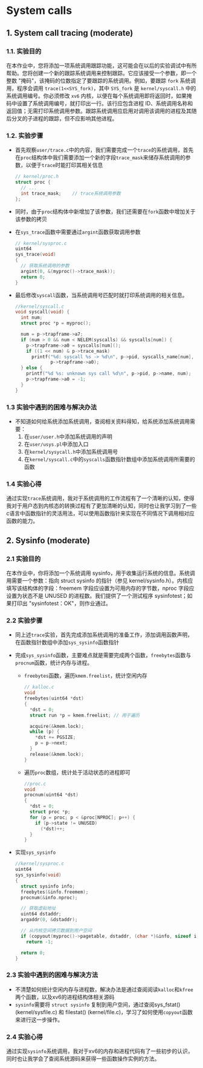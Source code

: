 # System calls

## 1. System call tracing (moderate)

### 1.1. 实验目的

在本作业中，您将添加一项系统调用跟踪功能，这可能会在以后的实验调试中有所帮助。您将创建一个新的跟踪系统调用来控制跟踪。它应该接受一个参数，即一个整数 "掩码"，该掩码的位数指定了要跟踪的系统调用。例如，要跟踪 `fork` 系统调用，程序会调用 `trace(1<<SYS_fork)`，其中 `SYS_fork` 是 `kernel/syscall.h` 中的系统调用编号。你必须修改 `xv6` 内核，以便在每个系统调用即将返回时，如果掩码中设置了系统调用编号，就打印出一行。该行应包含进程 ID、系统调用名称和返回值；无需打印系统调用参数。跟踪系统调用应启用对调用该调用的进程及其随后分叉的子进程的跟踪，但不应影响其他进程。

### 1.2. 实验步骤

- 首先观察`user/trace.c`中的内容，我们需要完成一个`trace`的系统调用，首先在`proc`结构体中我们需要添加一个新的字段`trace_mask`来储存系统调用的参数，以便于`trace`时能打印其相关信息

  ```c
  // kernel/proc.h
  struct proc {
    // ...
    int trace_mask;    // trace系统调用参数
  };
  ```

- 同时，由于`proc`结构体中新增加了该参数，我们还需要在`fork`函数中增加关于该参数的拷贝

- 在`sys_trace`函数中需要通过`argint`函数获取调用参数

  ```c
  // kernel/sysproc.c
  uint64
  sys_trace(void)
  {
    // 获取系统调用的参数
    argint(0, &(myproc()->trace_mask));
    return 0;
  }
  ```

- 最后修改`syscall`函数，当系统调用号匹配时就打印系统调用的相关信息。

  ```c
  //kernel/syscall.c
  void syscall(void) {
    int num;
    struct proc *p = myproc();
  
    num = p->trapframe->a7;
    if (num > 0 && num < NELEM(syscalls) && syscalls[num]) {
      p->trapframe->a0 = syscalls[num]();
      if ((1 << num) & p->trace_mask)
        printf("%d: syscall %s -> %d\n", p->pid, syscalls_name[num],
               p->trapframe->a0);
    } else {
      printf("%d %s: unknown sys call %d\n", p->pid, p->name, num);
      p->trapframe->a0 = -1;
    }
  }
  ```

### 1.3 实验中遇到的困难与解决办法

- 不知道如何给系统添加系统调用，查阅相关资料得知，给系统添加系统调用需要：
  1. 在`user/user.h`中添加系统调用的声明
  2. 在`user/usys.pl`中添加入口
  3. 在`kernel/sysycall.h`中添加系统调用号
  4. 在`kernel/syscall.c`中的`syscalls`函数指针数组中添加系统调用所需要的函数

### 1.4 实验心得

通过实现`trace`系统调用，我对于系统调用的工作流程有了一个清晰的认知，使得我对于用户态到内核态的转换过程有了更加清晰的认知，同时也让我学习到了一些c语言中函数指针的灵活用法，可以使用函数指针来实现在不同情况下调用相对应函数的能力。

## 2. Sysinfo (moderate)

### 2.1 实验目的

在本作业中，你将添加一个系统调用 sysinfo，用于收集运行系统的信息。系统调用需要一个参数：指向 struct sysinfo 的指针（参见 kernel/sysinfo.h）。内核应填写该结构体的字段：freemem 字段应设置为可用内存的字节数，nproc 字段应设置为状态不是 UNUSED 的进程数。我们提供了一个测试程序 sysinfotest；如果打印出 "sysinfotest：OK"，则作业通过。

### 2.2 实验步骤

- 同上述`trace`实验，首先完成添加系统调用的准备工作，添加调用函数声明，在函数指针数组中添加`sys_sysinfo`函数指针

- 完成`sys_sysinfo`函数，主要难点就是需要完成两个函数，`freebytes`函数与`procnum`函数，统计内存与进程。

  - `freebytes`函数，遍历`kmem.freelist`，统计空闲内存

    ```c
    // kalloc.c
    void
    freebytes(uint64 *dst)
    {
      *dst = 0;
      struct run *p = kmem.freelist; // 用于遍历
    
      acquire(&kmem.lock);
      while (p) {
        *dst += PGSIZE;
        p = p->next;
      }
      release(&kmem.lock);
    }
    ```

  - 遍历`proc`数组，统计处于活动状态的进程即可

    ```c
    //proc.c
    void
    procnum(uint64 *dst)
    {
      *dst = 0;
      struct proc *p;
      for (p = proc; p < &proc[NPROC]; p++) {
        if (p->state != UNUSED)
          (*dst)++;
      }
    }
    ```

- 实现`sys_sysinfo`

  ```c
  //kernel/sysproc.c
  uint64
  sys_sysinfo(void)
  {
    struct sysinfo info;
    freebytes(&info.freemem);
    procnum(&info.nproc);
  
    // 获取虚拟地址
    uint64 dstaddr;
    argaddr(0, &dstaddr);
  
    // 从内核空间拷贝数据到用户空间
    if (copyout(myproc()->pagetable, dstaddr, (char *)&info, sizeof info) < 0)
      return -1;
  
    return 0;
  }
  ```

### 2.3 实验中遇到的困难与解决方法

- 不清楚如何统计空闲内存与进程数，解决办法是通过查阅阅读`kalloc`和`kfree`两个函数，以及xv6的进程结构体相关源码
- `sysinfo`需要将 `struct sysinfo` 复制到用户空间，通过查阅sys_fstat() (kernel/sysfile.c) 和 filestat() (kernel/file.c)，学习了如何使用`copyout`函数来进行这一步操作。

### 2.4 实验心得

通过实现`sysinfo`系统调用，我对于xv6的内存和进程代码有了一些初步的认识，同时也让我学会了查阅系统源码来获得一些函数操作实例的方法。

